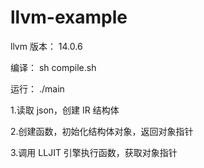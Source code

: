 # llvm-example

llvm 版本：
14.0.6

编译：
sh compile.sh

运行：
./main

1.读取 json，创建 IR 结构体

2.创建函数，初始化结构体对象，返回对象指针

3.调用 LLJIT 引擎执行函数，获取对象指针

